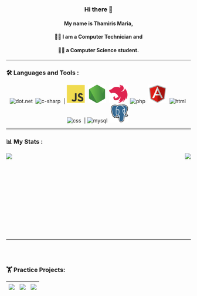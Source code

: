 
<div align="center">
  
### Hi there 👋

  #### My name is Thamiris Maria, <br>
  #### 👩‍💻 I am a Computer Technician and <br>
  #### 👩‍🎓 a Computer Science student.

</div>
  
---
### :hammer_and_wrench: Languages and Tools :
<div align="center">
  <img src="https://user-images.githubusercontent.com/73439911/176581909-3874342d-ba18-4529-bf6b-550ef3e96317.svg" alt="dot.net" height="50" width="50"/>&nbsp;
  <img src="https://user-images.githubusercontent.com/73439911/176581777-b191f130-3b1a-4827-8041-6a6d030bcce8.svg" alt="c-sharp" height="50" width="50"/>&nbsp; | 
  <img src="https://raw.githubusercontent.com/devicons/devicon/1119b9f84c0290e0f0b38982099a2bd027a48bf1/icons/javascript/javascript-original.svg" alt="javascript" height="50" width="50"/>&nbsp;
  <img src="https://github.com/devicons/devicon/blob/master/icons/nodejs/nodejs-original.svg" alt="nodejs" height="50" width="50"/>&nbsp;
  <img src="https://github.com/devicons/devicon/blob/master/icons/nestjs/nestjs-original.svg" alt="nestjs" height="50" width="50"/>&nbsp;
  <img src="https://user-images.githubusercontent.com/73439911/176926256-a90c72af-21ab-45a2-86c9-5c1028fdd482.svg" alt="php" height="50" width="50"/>&nbsp;
  <img src="https://github.com/devicons/devicon/blob/master/icons/angularjs/angularjs-original.svg" alt="angular" height="50" width="50"/>&nbsp;
  <img src="https://user-images.githubusercontent.com/73439911/176584004-4ae4d895-875d-4368-996f-d3e29835e306.svg" alt="html" height="50" width="50"/>&nbsp;
  <img src="https://user-images.githubusercontent.com/73439911/176584178-3e67282b-0a66-4846-a152-4045012cb713.svg" alt="css" height="50" width="50"/>&nbsp; | 
  <img src="https://user-images.githubusercontent.com/73439911/176584329-56924e91-e560-4c8e-921d-c0eabd6b481e.svg" alt="mysql" height="50" width="50"/>&nbsp;
  <img src="https://github.com/devicons/devicon/blob/master/icons/postgresql/postgresql-original.svg" alt="postgresql" height="50" width="50"/>&nbsp;
</div>

---
### 📊 My Stats :

<a href="https://git.io/streak-stats">
  <img align="left" src="http://github-readme-streak-stats.herokuapp.com?user=ThamirisMaria&theme=nightowl&hide_border=true&background=522A45&fire=FECF4B&ring=FECF4B&currStreakNum=C691E9&sideLabels=FECF4B&currStreakLabel=FECF4B&dates=C691E9"/>
</a>

<a href="https://github.com/anuraghazra/github-readme-stats">
  <img align="right" src="https://github-readme-stats.vercel.app/api/top-langs/?username=ThamirisMaria&bg_color=522a45&title_color=fecf4b&text_color=c691e9"/>
</a>

<br />
<br />
<br />
<br />
<br />
<br />
<br />
<br />
<br />
<br />
<br />
<br />
<br />

---
<br />
<br />

### 🏋️ Practice Projects:

| <a href="https://github.com/ThamirisMaria/CRUD-loja-de-carros"><img align="center" src="https://github-readme-stats.vercel.app/api/pin/?username=ThamirisMaria&repo=CRUD-loja-de-carros&bg_color=522a45&title_color=fecf4b&text_color=c691e9&icon_color=ffffff" /></a> | <a href="https://github.com/ThamirisMaria/commercial-system"><img align="center" src="https://github-readme-stats.vercel.app/api/pin/?username=ThamirisMaria&repo=commercial-system&bg_color=522a45&title_color=fecf4b&text_color=c691e9&icon_color=ffffff" /></a> | <a href="https://github.com/ThamirisMaria/trocadilhos-web-app"><img align="center" src="https://github-readme-stats.vercel.app/api/pin/?username=ThamirisMaria&repo=trocadilhos-web-app&bg_color=522a45&title_color=fecf4b&text_color=c691e9&icon_color=ffffff" /></a> |
| ------------- | ------------- | ------------- |
